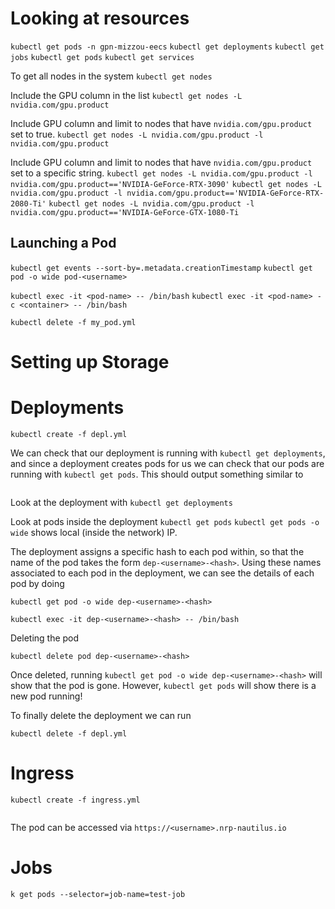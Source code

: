 # Looking at resources

`kubectl get pods -n gpn-mizzou-eecs`
`kubectl get deployments`
`kubectl get jobs`
`kubectl get pods`
`kubectl get services`

To get all nodes in the system
`kubectl get nodes`

Include the GPU column in the list
`kubectl get nodes -L nvidia.com/gpu.product`

Include GPU column and limit to nodes that have `nvidia.com/gpu.product` set to true.
`kubectl get nodes -L nvidia.com/gpu.product -l nvidia.com/gpu.product`

Include GPU column and limit to nodes that have `nvidia.com/gpu.product` set to a specific string.
`kubectl get nodes -L nvidia.com/gpu.product -l nvidia.com/gpu.product=='NVIDIA-GeForce-RTX-3090'`
`kubectl get nodes -L nvidia.com/gpu.product -l nvidia.com/gpu.product=='NVIDIA-GeForce-RTX-2080-Ti'`
`kubectl get nodes -L nvidia.com/gpu.product -l nvidia.com/gpu.product=='NVIDIA-GeForce-GTX-1080-Ti`

## Launching a Pod

`kubectl get events --sort-by=.metadata.creationTimestamp`
`kubectl get pod -o wide pod-<username>`

`kubectl exec -it <pod-name> -- /bin/bash`
`kubectl exec -it <pod-name> -c <container> -- /bin/bash`

`kubectl delete -f my_pod.yml` 

# Setting up Storage

# Deployments

`kubectl create -f depl.yml`

We can check that our deployment is running with `kubectl get deployments`, and since a deployment creates pods for us we can  check that our pods are running with `kubectl get pods`. This should output something similar to

```
```

Look at the deployment with
`kubectl get deployments`

Look at pods inside the deployment
`kubectl get pods`
`kubectl get pods -o wide`	shows local (inside the network) IP.

The deployment assigns a specific hash to each pod within, so that the name of the pod takes the form `dep-<username>-<hash>`. Using these names associated to each pod in the deployment, we can see the details of each pod by doing

`kubectl get pod -o wide dep-<username>-<hash>`

`kubectl exec -it dep-<username>-<hash> -- /bin/bash`

Deleting the pod

`kubectl delete pod dep-<username>-<hash>`

Once deleted, running `kubectl get pod -o wide dep-<username>-<hash>` will show that the pod is gone. However, `kubectl get pods` will show there is a new pod running! 

To finally delete the deployment we can run

`kubectl delete -f depl.yml`


# Ingress
 `kubectl create -f ingress.yml`
 
 ```
 ```
 
The pod can be accessed via `https://<username>.nrp-nautilus.io`


# Jobs

`k get pods --selector=job-name=test-job`